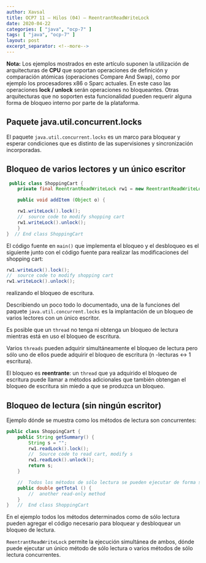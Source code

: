 ```yaml
---
author: Xavsal
title: OCP7 11 – Hilos (04) – ReentrantReadWriteLock
date: 2020-04-22
categories: [ "java", "ocp-7" ]
tags: [ "java", "ocp-7" ]
layout: post
excerpt_separator: <!--more-->
---
```


**Nota:** Los ejemplos mostrados en este artículo suponen la utilización de arquitecturas de **CPU** que soportan operaciones de definición y comparación atómicas (operaciones Compare And Swap), 
como por ejemplo los procesadores x86 o Sparc actuales. En este caso las operaciones **lock / unlock** serán operaciones no bloqueantes. 
Otras arquitecturas que no soporten esta funcionalidad pueden requerir alguna forma de bloqueo interno por parte de la plataforma.

## Paquete java.util.concurrent.locks

El paquete `java.util.concurrent.locks` es un marco para bloquear y esperar condiciones que es distinto de las supervisiones y sincronización incorporadas.

<!--more-->

## Bloqueo de varios lectores y un único escritor

```java
 public class ShoppingCart {
    private final ReentrantReadWriteLock rw1 = new ReentrantReadWriteLock();

    public void addItem (Object o) {

    rw1.writeLock().lock();
    //  source code to modify shopping cart
    rw1.writeLock().unlock();
    }
}  // End class ShoppingCart
```	

El código fuente en `main()` que implementa el bloqueo y el desbloqueo es el siguiente junto con el código fuente para realizar las modificaciones del shopping cart:

```java
rw1.writeLock().lock();
//  source code to modify shopping cart
rw1.writeLock().unlock();
```

realizando el bloqueo de escritura.

Describiendo un poco todo lo documentado, una de la funciones del paquete `java.util.concurrent.locks` es la implantación de un bloqueo de varios lectores con un único escritor.

Es posible que un `thread` no tenga ni obtenga un bloqueo de lectura mientras está en uso el bloqueo de escritura.

Varios `threads` pueden adquirir simultáneamente el bloqueo de lectura pero sólo uno de ellos puede adquirir el bloqueo de escritura (n -lecturas <-> 1 escritura).

El bloqueo es **reentrante**: un `thread` que ya adquirido el bloqueo de escritura puede llamar a métodos adicionales que también obtengan el bloqueo de escritura sin miedo a que se produzca un bloqueo.

## Bloqueo de lectura (sin ningún escritor)

Ejemplo dónde se muestra como los métodos de lectura son concurrentes:

```java
public class ShoppingCart {
	public String getSummary() {
		String s = "";
		rw1.readLock().lock();
		//  Source code to read cart, modify s
		rw1.readLock().unlock();
		return s;
	}

	//  Todos los métodos de sólo lectura se pueden ejecutar de forma simultánea
	public double getTotal () {
		//  another read-only method
	}
}   //  End class ShoppingCart
```

En el ejemplo todos los métodos determinados como de sólo lectura pueden agregar el código necesario para bloquear y desbloquear un bloqueo de lectura.

`ReentrantReadWriteLock` permite la ejecución simultánea de ambos, dónde puede ejecutar un único método de sólo lectura o varios métodos de sólo lectura concurrentes.

